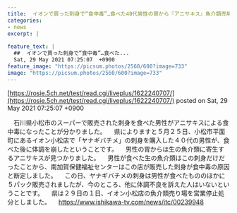 ```yaml
---
title:  イオンで買った刺身で“食中毒”…食べた40代男性の胃から『アニサキス』魚介類売場を営業停止に  
categories:
- news
excerpt: |
  
feature_text: |
  ##  イオンで買った刺身で“食中毒”…食べた...
  Sat, 29 May 2021 07:25:07  +0900
feature_image: "https://picsum.photos/2560/600?image=733"
image: "https://picsum.photos/2560/600?image=733"
---
```


[https://rosie.5ch.net/test/read.cgi/liveplus/1622240707/](https://rosie.5ch.net/test/read.cgi/liveplus/1622240707/)
posted on Sat, 29 May 2021 07:25:07  +0900

<!--more-->

　石川県小松市のスーパーで販売された刺身を食べた男性がアニサキスによる食中毒になったことが分かりました。 　県によりますと５月２５日、小松市平面町にあるイオン小松店で「ヤナギバチメ」の刺身を購入した４０代の男性が、食べた後に体調を崩したということです。 　男性の胃からは生の魚介類に寄生するアニサキスが見つかりました。 　男性が食べた生の魚介類はこの刺身だけだったことから、南加賀保健福祉センターはこの店が販売した刺身が食中毒の原因と断定しました。 　この日、ヤナギバチメの刺身は男性が食べたもののほかに５パック販売されましたが、今のところ、他に体調不良を訴えた人はいないということです。 　県は２９日の１日、イオン小松店の魚介類売り場を営業停止処分としました。 　https://www.ishikawa-tv.com/news/itc/00239948
